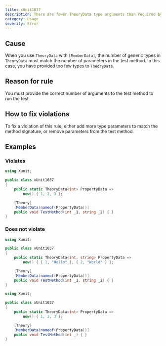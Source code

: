 ```yaml
---
title: xUnit1037
description: There are fewer TheoryData type arguments than required by the parameters of the test method
category: Usage
severity: Error
---
```


## Cause

When you use `TheoryData` with `[MemberData]`, the number of generic types in `TheoryData` must match the
number of parameters in the test method. In this case, you have provided too few types to `TheoryData`.

## Reason for rule

You must provide the correct number of arguments to the test method to run the test.

## How to fix violations

To fix a violation of this rule, either add more type parameters to match the method signature, or remove
parameters from the test method.

## Examples

### Violates

```csharp
using Xunit;

public class xUnit1037
{
    public static TheoryData<int> PropertyData =>
        new() { 1, 2, 3 };

    [Theory]
    [MemberData(nameof(PropertyData))]
    public void TestMethod(int _1, string _2) { }
}
```

### Does not violate

```csharp
using Xunit;

public class xUnit1037
{
    public static TheoryData<int, string> PropertyData =>
        new() { { 1, "Hello" }, { 2, "World" } };

    [Theory]
    [MemberData(nameof(PropertyData))]
    public void TestMethod(int _1, string _2) { }
}
```

```csharp
using Xunit;

public class xUnit1037
{
    public static TheoryData<int> PropertyData =>
        new() { 1, 2, 3 };

    [Theory]
    [MemberData(nameof(PropertyData))]
    public void TestMethod(int _) { }
}
```

